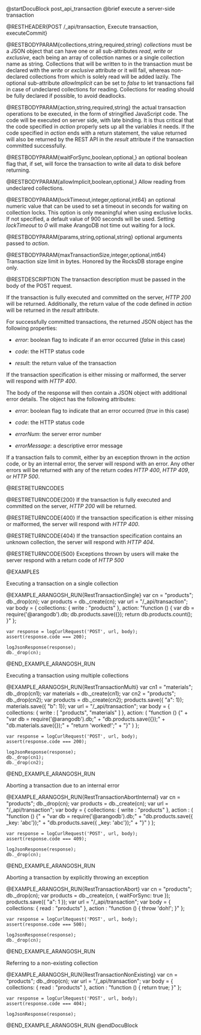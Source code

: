 
@startDocuBlock post_api_transaction
@brief execute a server-side transaction

@RESTHEADER{POST /_api/transaction, Execute transaction, executeCommit}

@RESTBODYPARAM{collections,string,required,string}
*collections* must be a JSON object that can have one or all sub-attributes
*read*, *write* or *exclusive*, each being an array of collection names or a
single collection name as string. Collections that will be written to in the
transaction must be declared with the *write* or *exclusive* attribute or it
will fail, whereas non-declared collections from which is solely read will be
added lazily. The optional sub-attribute *allowImplicit* can be set to *false*
to let transactions fail in case of undeclared collections for reading.
Collections for reading should be fully declared if possible, to avoid
deadlocks.

@RESTBODYPARAM{action,string,required,string}
the actual transaction operations to be executed, in the
form of stringified JavaScript code. The code will be executed on server
side, with late binding. It is thus critical that the code specified in
*action* properly sets up all the variables it needs.
If the code specified in *action* ends with a return statement, the
value returned will also be returned by the REST API in the *result*
attribute if the transaction committed successfully.

@RESTBODYPARAM{waitForSync,boolean,optional,}
an optional boolean flag that, if set, will force the
transaction to write all data to disk before returning.

@RESTBODYPARAM{allowImplicit,boolean,optional,}
Allow reading from undeclared collections.

@RESTBODYPARAM{lockTimeout,integer,optional,int64}
an optional numeric value that can be used to set a
timeout in seconds for waiting on collection locks. This option is only
meaningful when using exclusive locks. If not specified, a default value of
900 seconds will be used. Setting *lockTimeout* to *0* will make ArangoDB
not time out waiting for a lock.

@RESTBODYPARAM{params,string,optional,string}
optional arguments passed to *action*.

@RESTBODYPARAM{maxTransactionSize,integer,optional,int64}
Transaction size limit in bytes. Honored by the RocksDB storage engine only.

@RESTDESCRIPTION
The transaction description must be passed in the body of the POST request.

If the transaction is fully executed and committed on the server,
*HTTP 200* will be returned. Additionally, the return value of the
code defined in *action* will be returned in the *result* attribute.

For successfully committed transactions, the returned JSON object has the
following properties:

- *error*: boolean flag to indicate if an error occurred (*false*
  in this case)

- *code*: the HTTP status code

- *result*: the return value of the transaction

If the transaction specification is either missing or malformed, the server
will respond with *HTTP 400*.

The body of the response will then contain a JSON object with additional error
details. The object has the following attributes:

- *error*: boolean flag to indicate that an error occurred (*true* in this case)

- *code*: the HTTP status code

- *errorNum*: the server error number

- *errorMessage*: a descriptive error message

If a transaction fails to commit, either by an exception thrown in the
*action* code, or by an internal error, the server will respond with
an error.
Any other errors will be returned with any of the return codes
*HTTP 400*, *HTTP 409*, or *HTTP 500*.

@RESTRETURNCODES

@RESTRETURNCODE{200}
If the transaction is fully executed and committed on the server,
*HTTP 200* will be returned.

@RESTRETURNCODE{400}
If the transaction specification is either missing or malformed, the server
will respond with *HTTP 400*.

@RESTRETURNCODE{404}
If the transaction specification contains an unknown collection, the server
will respond with *HTTP 404*.

@RESTRETURNCODE{500}
Exceptions thrown by users will make the server respond with a return code of
*HTTP 500*

@EXAMPLES

Executing a transaction on a single collection

@EXAMPLE_ARANGOSH_RUN{RestTransactionSingle}
    var cn = "products";
    db._drop(cn);
    var products = db._create(cn);
    var url = "/_api/transaction";
    var body = {
      collections: {
        write : "products"
      },
      action: "function () { var db = require('@arangodb').db; db.products.save({});  return db.products.count(); }"
    };

    var response = logCurlRequest('POST', url, body);
    assert(response.code === 200);

    logJsonResponse(response);
    db._drop(cn);
@END_EXAMPLE_ARANGOSH_RUN

Executing a transaction using multiple collections

@EXAMPLE_ARANGOSH_RUN{RestTransactionMulti}
    var cn1 = "materials";
    db._drop(cn1);
    var materials = db._create(cn1);
    var cn2 = "products";
    db._drop(cn2);
    var products = db._create(cn2);
    products.save({ "a": 1});
    materials.save({ "b": 1});
    var url = "/_api/transaction";
    var body = {
      collections: {
        write : [ "products", "materials" ]
      },
      action: (
        "function () {" +
        "var db = require('@arangodb').db;" +
        "db.products.save({});" +
        "db.materials.save({});" +
        "return 'worked!';" +
        "}"
      )
    };

    var response = logCurlRequest('POST', url, body);
    assert(response.code === 200);

    logJsonResponse(response);
    db._drop(cn1);
    db._drop(cn2);
@END_EXAMPLE_ARANGOSH_RUN

Aborting a transaction due to an internal error

@EXAMPLE_ARANGOSH_RUN{RestTransactionAbortInternal}
    var cn = "products";
    db._drop(cn);
    var products = db._create(cn);
    var url = "/_api/transaction";
    var body = {
      collections: {
        write : "products"
      },
      action : (
        "function () {" +
        "var db = require('@arangodb').db;" +
        "db.products.save({ _key: 'abc'});" +
        "db.products.save({ _key: 'abc'});" +
        "}"
      )
    };

    var response = logCurlRequest('POST', url, body);
    assert(response.code === 409);

    logJsonResponse(response);
    db._drop(cn);
@END_EXAMPLE_ARANGOSH_RUN

Aborting a transaction by explicitly throwing an exception

@EXAMPLE_ARANGOSH_RUN{RestTransactionAbort}
    var cn = "products";
    db._drop(cn);
    var products = db._create(cn, { waitForSync: true });
    products.save({ "a": 1 });
    var url = "/_api/transaction";
    var body = {
      collections: {
        read : "products"
      },
      action : "function () { throw 'doh!'; }"
    };

    var response = logCurlRequest('POST', url, body);
    assert(response.code === 500);

    logJsonResponse(response);
    db._drop(cn);
@END_EXAMPLE_ARANGOSH_RUN

Referring to a non-existing collection

@EXAMPLE_ARANGOSH_RUN{RestTransactionNonExisting}
    var cn = "products";
    db._drop(cn);
    var url = "/_api/transaction";
    var body = {
      collections: {
        read : "products"
      },
      action : "function () { return true; }"
    };

    var response = logCurlRequest('POST', url, body);
    assert(response.code === 404);

    logJsonResponse(response);
@END_EXAMPLE_ARANGOSH_RUN
@endDocuBlock
